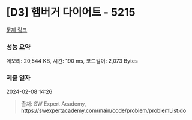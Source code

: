 # [D3] 햄버거 다이어트 - 5215 

[문제 링크](https://swexpertacademy.com/main/code/problem/problemDetail.do?contestProbId=AWT-lPB6dHUDFAVT) 

### 성능 요약

메모리: 20,544 KB, 시간: 190 ms, 코드길이: 2,073 Bytes

### 제출 일자

2024-02-08 14:26



> 출처: SW Expert Academy, https://swexpertacademy.com/main/code/problem/problemList.do